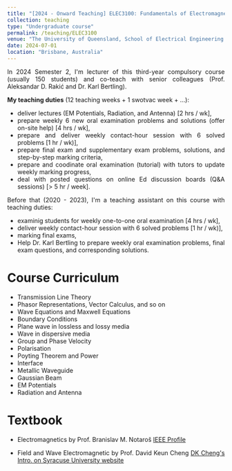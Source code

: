 ```yaml
---
title: "[2024 - Onward Teaching] ELEC3100: Fundamentals of Electromagnegtic Waves and Fields"
collection: teaching
type: "Undergraduate course"
permalink: /teaching/ELEC3100
venue: "The University of Queensland, School of Electrical Engineering and Computer Science"
date: 2024-07-01
location: "Brisbane, Australia"
---
```

<style>body {text-align: justify}</style>

In 2024 Semester 2, I'm lecturer of this third-year compulsory course (usually 150 students) and co-teach with senior colleagues (Prof. Aleksandar D. Rakić and Dr. Karl Bertling). 

**My teaching duties** (12 teaching weeks + 1 swotvac week + ...):
- deliver lectures (EM Potentials, Radiation, and Antenna) [2 hrs / wk], 
- prepare weekly 6 new oral examination problems and solutions (offer on-site help) [4 hrs / wk],
- prepare and deliver weekly contact-hour session with 6 solved problems [1 hr / wk)],
- prepare final exam and supplementary exam problems, solutions, and step-by-step marking criteria,
- prepare and coodinate oral examination (tutorial) with tutors to update weekly marking progress,
- deal with posted questions on online Ed discussion boards (Q&A sessions) [> 5 hr / week].

Before that (2020 - 2023), I'm a teaching assistant on this course with teaching duties:
- examinig students for weekly one-to-one oral examination [4 hrs / wk],
- deliver weekly contact-hour session with 6 solved problems [1 hr / wk)],
- marking final exams,
- Help Dr. Karl Bertling to prepare weekly oral examination problems, final exam questions, and corresponding solutions.

Course Curriculum
======
- Transmission Line Theory
- Phasor Representations, Vector Calculus, and so on
- Wave Equations and Maxwell Equations
- Boundary Conditions
- Plane wave in lossless and lossy media
- Wave in dispersive media
- Group and Phase Velocity
- Polarisation
- Poyting Theorem and Power
- Interface
- Metallic Waveguide
- Gaussian Beam
- EM Potentials
- Radiation and Antenna

Textbook
=====
- Electromagnetics by Prof. Branislav M. Notaroš [IEEE Profile](https://ieeexplore.ieee.org/author/37284410400)

- Field and Wave Electromagnetic by Prof. David Keun Cheng [DK Cheng's Intro. on Syracuse University website](https://library.syracuse.edu/digital/guides_sua/html/sua_cheng_dk.htm)

<!-- Heading 2
======

Heading 3
====== -->